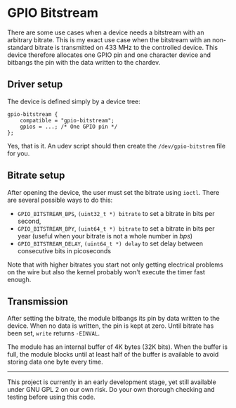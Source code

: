 # GPIO Bitstream

There are some use cases when a device needs a bitstream with an arbitrary
bitrate. This is my exact use case when the bitstream with an non-standard
bitrate is transmitted on 433 MHz to the controlled device.
This device therefore allocates one GPIO pin and one character device and
bitbangs the pin with the data written to the chardev.

## Driver setup

The device is defined simply by a device tree:

```
gpio-bitstream {
	compatible = "gpio-bitstream";
	gpios = ...; /* One GPIO pin */
};
```

Yes, that is it. An udev script should then create the `/dev/gpio-bitstrem` file for you.

## Bitrate setup

After opening the device, the user must set the bitrate using `ioctl`. There
are several possible ways to do this:

* `GPIO_BITSTREAM_BPS`, `(uint32_t *) bitrate` to set a bitrate in bits per second,
* `GPIO_BITSTREAM_BPY`, `(uint64_t *) bitrate` to set a bitrate in bits per year (useful when your bitrate is not a whole number in *bps*)
* `GPIO_BITSTREAM_DELAY`, `(uint64_t *) delay` to set delay between consecutive bits in picoseconds

Note that with higher bitrates you start not only getting electrical problems
on the wire but also the kernel probably won't execute the timer fast enough.

## Transmission

After setting the bitrate, the module bitbangs its pin by data written to the
device. When no data is written, the pin is kept at zero. Until bitrate has
been set, `write` returns `-EINVAL`.

The module has an internal buffer of 4K bytes (32K bits). When the buffer is
full, the module blocks until at least half of the buffer is available to avoid
storing data one byte every time.

------

This project is currently in an early development stage, yet still available under
GNU GPL 2 on our own risk. Do your own thorough checking and testing before
using this code.
